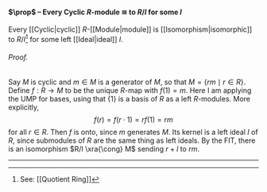 #### $\prop$ – Every Cyclic $R$-module $\cong$ to $R/I$ for some $I$
Every [[Cyclic|cyclic]] $R$-[[Module|module]] is [[Isomorphism|isomorphic]] to $R/I$[^1] for some left [[Ideal|ideal]] $I$.

###### *Proof.* 
Say $M$ is cyclic and $m \in M$ is a generator of $M$, so that $M = \{rm \mid r \in R\}$. Define $f: R \to M$ to be the unique $R$-map with $f(1) = m$. Here I am applying the UMP for bases, using that $\{1\}$ is a basis of $R$ as a left $R$-modules. More explicitly, $$f(r) = f(r\cdot 1) = r f(1) = rm$$ for all $r \in R$. Then $f$ is onto, since $m$ generates $M$. Its kernel is a left ideal $I$ of $R$, since submodules of $R$ are the same thing as left ideals. By the FIT, there is an isomorphism $R/I \xra{\cong} M$ sending $r + I$ to $rm$.
***

[^1]: See: [[Quotient Ring]]